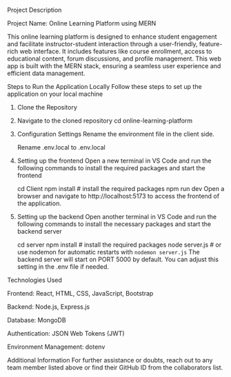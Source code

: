 Project Description


Project Name: Online Learning Platform using MERN

This online learning platform is designed to enhance student engagement and facilitate instructor-student interaction through a user-friendly, feature-rich web interface. It includes features like course enrollment, access to educational content, forum discussions, and profile management. This web app is built with the MERN stack, ensuring a seamless user experience and efficient data management.

Steps to Run the Application Locally
Follow these steps to set up the application on your local machine

1. Clone the Repository


2. Navigate to the cloned repository
    cd online-learning-platform


3. Configuration Settings
Rename the environment file in the client side.

    Rename .env.local to .env.local


4. Setting up the frontend
Open a new terminal in VS Code and run the following commands to install the required packages and start the frontend

    cd Client
    npm install   # install the required packages
    npm run dev
Open a browser and navigate to http://localhost:5173 to access the frontend of the application.

5. Setting up the backend
Open another terminal in VS Code and run the following commands to install the necessary packages and start the backend server

    cd server
    npm install      # install the required packages
    node server.js   # or use nodemon for automatic restarts with `nodemon server.js`
The backend server will start on PORT 5000 by default. You can adjust this setting in the .env file if needed.

Technologies Used

Frontend: React, HTML, CSS, JavaScript, Bootstrap

Backend: Node.js, Express.js

Database: MongoDB

Authentication: JSON Web Tokens (JWT)

Environment Management: dotenv



Additional Information
For further assistance or doubts, reach out to any team member listed above or find their GitHub ID from the collaborators list.

